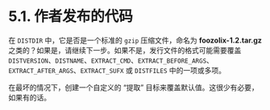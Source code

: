 # 5.1. 作者发布的代码


在 `DISTDIR` 中，它是否是一个标准的 `gzip` 压缩文件，命名为 **foozolix-1.2.tar.gz** 之类的？如果是，请继续下一步。如果不是，发行文件的格式可能需要覆盖 `DISTVERSION`、`DISTNAME`、`EXTRACT_CMD`、`EXTRACT_BEFORE_ARGS`、`EXTRACT_AFTER_ARGS`、`EXTRACT_SUFX`  或  `DISTFILES` 中的一项或多项。

在最坏的情况下，创建一个自定义的 “提取” 目标来覆盖默认值。这很少有必要，如果有的话。
